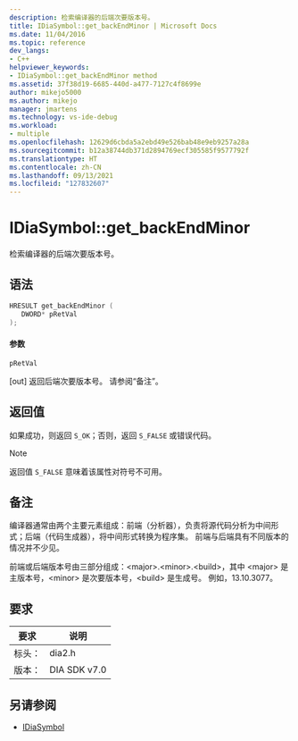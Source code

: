 ```yaml
---
description: 检索编译器的后端次要版本号。
title: IDiaSymbol::get_backEndMinor | Microsoft Docs
ms.date: 11/04/2016
ms.topic: reference
dev_langs:
- C++
helpviewer_keywords:
- IDiaSymbol::get_backEndMinor method
ms.assetid: 37f38d19-6685-440d-a477-7127c4f8699e
author: mikejo5000
ms.author: mikejo
manager: jmartens
ms.technology: vs-ide-debug
ms.workload:
- multiple
ms.openlocfilehash: 12629d6cbda5a2ebd49e526bab48e9eb9257a28a
ms.sourcegitcommit: b12a38744db371d2894769ecf305585f9577792f
ms.translationtype: HT
ms.contentlocale: zh-CN
ms.lasthandoff: 09/13/2021
ms.locfileid: "127832607"
---
```

# <a name="idiasymbolget_backendminor"></a>IDiaSymbol::get_backEndMinor
检索编译器的后端次要版本号。

## <a name="syntax"></a>语法

```C++
HRESULT get_backEndMinor ( 
   DWORD* pRetVal
);
```

#### <a name="parameters"></a>参数
 `pRetVal`

[out] 返回后端次要版本号。 请参阅“备注”。

## <a name="return-value"></a>返回值
 如果成功，则返回 `S_OK`；否则，返回 `S_FALSE` 或错误代码。

> [!NOTE]
> 返回值 `S_FALSE` 意味着该属性对符号不可用。

## <a name="remarks"></a>备注
 编译器通常由两个主要元素组成：前端（分析器），负责将源代码分析为中间形式；后端（代码生成器），将中间形式转换为程序集。 前端与后端具有不同版本的情况并不少见。

 前端或后端版本号由三部分组成：\<major>.\<minor>.\<build>，其中 \<major> 是主版本号，\<minor> 是次要版本号，\<build> 是生成号。 例如，13.10.3077。

## <a name="requirements"></a>要求

|要求|说明|
|-----------------|-----------------|
|标头：|dia2.h|
|版本：|DIA SDK v7.0|

## <a name="see-also"></a>另请参阅
- [IDiaSymbol](../../debugger/debug-interface-access/idiasymbol.md)
